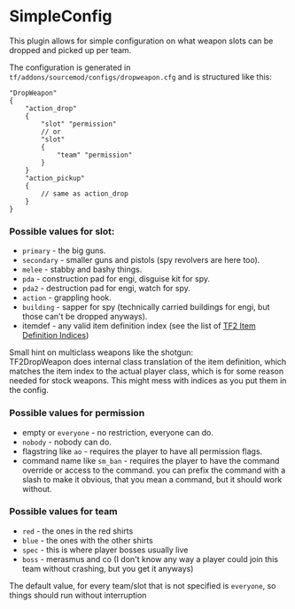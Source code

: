 # SimpleConfig

This plugin allows for simple configuration on what weapon slots can be dropped and picked up per team.

The configuration is generated in ``tf/addons/sourcemod/configs/dropweapon.cfg`` and is structured like this:

```
"DropWeapon"
{
    "action_drop"
    {
        "slot" "permission"
        // or
        "slot"
        {
            "team" "permission"
        }
    }
    "action_pickup"
    {
        // same as action_drop
    }
}
```

### Possible values for slot:
* ``primary``  - the big guns.
* ``secondary``  - smaller guns and pistols (spy revolvers are here too).
* ``melee``  - stabby and bashy things.
* ``pda``  - construction pad for engi, disguise kit for spy.
* ``pda2``  - destruction pad for engi, watch for spy.
* ``action``  - grappling hook.
* ``building``  - sapper for spy (technically carried buildings for engi, but those can't be dropped anyways).
* itemdef  - any valid item definition index (see the list of [TF2 Item Definition Indices](https://wiki.alliedmods.net/Team_Fortress_2_Item_Definition_Indexes))

Small hint on multiclass weapons like the shotgun:    
TF2DropWeapon does internal class translation of the item definition,
which matches the item index to the actual player class, which is for some reason needed for stock weapons.
This might mess with indices as you put them in the config.
    
### Possible values for permission
* empty or ``everyone``  - no restriction, everyone can do.
* ``nobody``  - nobody can do.
* flagstring like ``ao``  - requires the player to have all permission flags.
* command name like ``sm_ban``  - requires the player to have the command override or access to the command.
  you can prefix the command with a slash to make it obvious, that you mean a command, but it should work without.

### Possible values for team
* ``red``  - the ones in the red shirts
* ``blue``  - the ones with the other shirts
* ``spec``  - this is where player bosses usually live
* ``boss``  - merasmus and co (I don't know any way a player could join this team without crashing, but you get it anyways)

The default value, for every team/slot that is not specified is ``everyone``, so things should run without interruption

